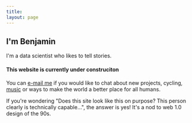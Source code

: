 ```yaml
---
title:
layout: page
---
```

<h2>I'm Benjamin</h2>

I'm a data scientist who likes to tell stories.

<h4>This website is currently under construciton</h4>

You can [e-mail me](mailto:contactme.strvj@aleeas.com) if you would like to chat about
new projects, cycling, [music](https://www.youtube.com/watch?v=OKgYJnBCjXk) or ways to make the world a better place for all humans.

If you're wondering "Does this site look like this on purpose? This person clearly is
technically capable...", the answer is yes! It's a nod to web 1.0 design of the 90s.